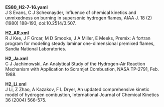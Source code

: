 **ES80_H2-7-16.yaml**   
J S Evans, C J Schexnayder, Influence of chemical kinetics and unmixedness on burning in supersonic hydrogen flames, AIAA J. 18 (2) (1980) 188–193, doi:10.2514/3.507.

**H2_AR.xml**   
R J Kee, J F Grcar, M D Smooke, J A Miller, E Meeks, Premix: A fortran program for modeling steady laminar one-dimensional premixed flames, Sandia National Laboratories.

**H2_Ja.xml**   
C J Jachimowski, An Analytical Study of the Hydrogen-Air Reaction Mechanism with Application to Scramjet Combustion, NASA TP-2791, Feb. 1988.

**H2_Li.xml**   
J Li, Z Zhao, A Kazakov, F L Dryer, An updated comprehensive kinetic model of hydrogen combustion, International Journal of Chemical Kinetics 36 (2004) 566-575.
